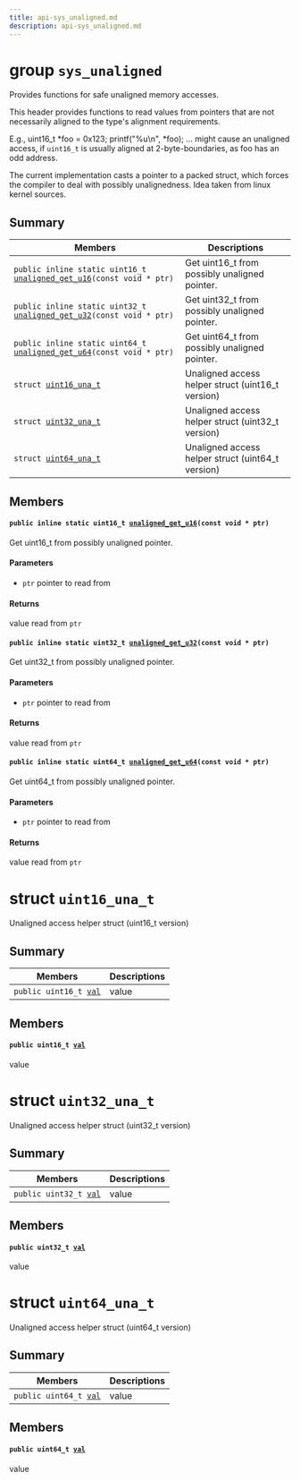 ```yaml
---
title: api-sys_unaligned.md
description: api-sys_unaligned.md
---
```

# group `sys_unaligned` 

Provides functions for safe unaligned memory accesses.

This header provides functions to read values from pointers that are not necessarily aligned to the type's alignment requirements.

E.g., uint16_t *foo = 0x123;
printf("%u\n", *foo);
 ... might cause an unaligned access, if `uint16_t` is usually aligned at 2-byte-boundaries, as foo has an odd address.

The current implementation casts a pointer to a packed struct, which forces the compiler to deal with possibly unalignedness. Idea taken from linux kernel sources.

## Summary

 Members                        | Descriptions                                
--------------------------------|---------------------------------------------
`public inline static uint16_t `[`unaligned_get_u16`](#group__sys__unaligned_1ga1d9e348802f1869e93d3baf827440a7e)`(const void * ptr)`            | Get uint16_t from possibly unaligned pointer.
`public inline static uint32_t `[`unaligned_get_u32`](#group__sys__unaligned_1ga8013467ffe92ceebae789bbafe080ec4)`(const void * ptr)`            | Get uint32_t from possibly unaligned pointer.
`public inline static uint64_t `[`unaligned_get_u64`](#group__sys__unaligned_1ga6c8c382a20f46d5e7d546bba46ef0e5b)`(const void * ptr)`            | Get uint64_t from possibly unaligned pointer.
`struct `[`uint16_una_t`](#structuint16__una__t) | Unaligned access helper struct (uint16_t version)
`struct `[`uint32_una_t`](#structuint32__una__t) | Unaligned access helper struct (uint32_t version)
`struct `[`uint64_una_t`](#structuint64__una__t) | Unaligned access helper struct (uint64_t version)

## Members

#### `public inline static uint16_t `[`unaligned_get_u16`](#group__sys__unaligned_1ga1d9e348802f1869e93d3baf827440a7e)`(const void * ptr)` 

Get uint16_t from possibly unaligned pointer.

#### Parameters
* `ptr` pointer to read from

#### Returns
value read from `ptr`

#### `public inline static uint32_t `[`unaligned_get_u32`](#group__sys__unaligned_1ga8013467ffe92ceebae789bbafe080ec4)`(const void * ptr)` 

Get uint32_t from possibly unaligned pointer.

#### Parameters
* `ptr` pointer to read from

#### Returns
value read from `ptr`

#### `public inline static uint64_t `[`unaligned_get_u64`](#group__sys__unaligned_1ga6c8c382a20f46d5e7d546bba46ef0e5b)`(const void * ptr)` 

Get uint64_t from possibly unaligned pointer.

#### Parameters
* `ptr` pointer to read from

#### Returns
value read from `ptr`

# struct `uint16_una_t` 

Unaligned access helper struct (uint16_t version)

## Summary

 Members                        | Descriptions                                
--------------------------------|---------------------------------------------
`public uint16_t `[`val`](#structuint16__una__t_1af0beec68e1af809e1bf97d49f2f6f7f4) | value

## Members

#### `public uint16_t `[`val`](#structuint16__una__t_1af0beec68e1af809e1bf97d49f2f6f7f4) 

value

# struct `uint32_una_t` 

Unaligned access helper struct (uint32_t version)

## Summary

 Members                        | Descriptions                                
--------------------------------|---------------------------------------------
`public uint32_t `[`val`](#structuint32__una__t_1af1cdaedd0ffa87497651a12528035069) | value

## Members

#### `public uint32_t `[`val`](#structuint32__una__t_1af1cdaedd0ffa87497651a12528035069) 

value

# struct `uint64_una_t` 

Unaligned access helper struct (uint64_t version)

## Summary

 Members                        | Descriptions                                
--------------------------------|---------------------------------------------
`public uint64_t `[`val`](#structuint64__una__t_1ae7bf75b74db8cc718511680e55dd6fe7) | value

## Members

#### `public uint64_t `[`val`](#structuint64__una__t_1ae7bf75b74db8cc718511680e55dd6fe7) 

value

